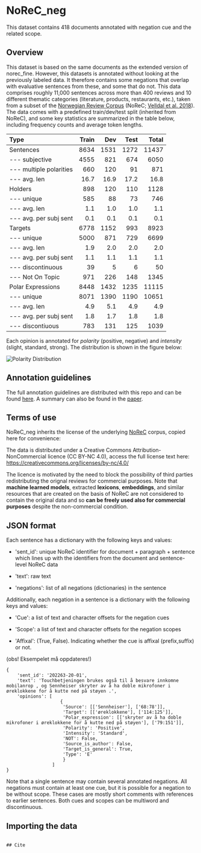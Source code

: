 # NoReC_neg

This dataset contains 418 documents annotated with negation cue and the related scope. 

## Overview
This dataset is based on the same documents as the extended version of norec_fine. However, this datasets is annotated without looking at the previously labeled data. It therefore contains some negations that overlap with evaluative sentences from these, and some that do not. This data comprises roughly 11,000 sentences across more than 400 reviews and 10 different thematic categories (literature, products, restaurants, etc.), taken from  a subset of the [Norwegian Review Corpus](https://github.com/ltgoslo/norec) (NoReC; [Velldal et al. 2018](http://www.lrec-conf.org/proceedings/lrec2018/pdf/851.pdf)). The data comes with a predefined train/dev/test split (inherited from NoReC), and some key statistics are summarized in the table below, including frequency counts and average token lengths.     


| Type              | Train  | Dev    | Test     |  Total  |
| :--------         |-------:|-------:|-------:  |-------: |
| Sentences         |   8634 |   1531  |    1272 |   11437 |
| --- subjective    |  4555  |   821   |    674  |   6050  |
| --- multiple polarities | 660 | 120  |    91   |   871   |
| --- avg. len      | 16.7   | 16.9    |    17.2 |   16.8  |
| Holders           |   898  |     120 |     110 |    1128 |
| --- unique        |  585   |  88     | 73      |   746   |
| --- avg. len      |   1.1  |     1.0 |     1.0 |    1.1  |
| --- avg. per subj sent |  0.1  |  0.1  |  0.1  |    0.1  |
| Targets           |   6778 |    1152 |    993  |   8923  |
| --- unique        | 5000   |    871  |    729  |   6699  |
| --- avg. len      |   1.9  |    2.0  |    2.0  |   2.0   |
| --- avg. per subj sent |  1.1  |  1.1  |  1.1  |   1.1   |
| --- discontinuous |39      |     5   |    6    |   50    |
| --- Not On Topic  |  971   |     226 |   148   |  1345   |
| Polar Expressions |  8448  |   1432  |    1235 |   11115 |
| --- unique        | 8071   |   1390  |    1190 |   10651 |
| --- avg. len      |   4.9  |     5.1 |     4.9 |  4.9    |
| --- avg. per subj sent |  1.8  |  1.7  |  1.8  |  1.8    |
| --- discontiuous  |  783   |     131 |    125  |   1039  |


Each opinion is annotated for _polarity_ (positive, negative) and _intensity_ (slight, standard, strong). The distribution is shown in the figure below:

![Polarity Distribution](annotation_guidelines/images/distribution.png)


## Annotation guidelines

The full annotation guidelines are distributed with this repo and can be found [here](annotation_guidelines/guidelines.md). A summary can also be found in the [paper](https://www.aclweb.org/anthology/2020.lrec-1.618). 

## Terms of use
NoReC_neg inherits the license of the underlying [NoReC](https://github.com/ltgoslo/norec) corpus, copied here for convenience:

The data is distributed under a Creative Commons Attribution-NonCommercial licence (CC BY-NC 4.0), access the full license text here: https://creativecommons.org/licenses/by-nc/4.0/

The licence is motivated by the need to block the possibility of third parties redistributing the orignal reviews for commercial purposes. Note that **machine learned models**, extracted **lexicons**, **embeddings**, and similar resources that are created on the basis of NoReC are not considered to contain the original data and so **can be freely used also for commercial purposes** despite the non-commercial condition.


## JSON format

Each sentence has a dictionary with the following keys and values:

* 'sent_id': unique NoReC identifier for document + paragraph + sentence which lines up with the identifiers from the document and sentence-level NoReC data

* 'text': raw text

* 'negations': list of all negations (dictionaries) in the sentence

Additionally, each negation in a sentence is a dictionary with the following keys and values:

* 'Cue': a list of text and character offsets for the negation cues

* 'Scope': a list of text and character offsets for the negation scopes

* 'Affixal': (True, False). Indicating whether the cue is affixal (prefix,suffix) or not.


(obs! Eksempelet må oppdateres!)
```
{
    'sent_id': '202263-20-01',
    'text': 'Touchbetjeningen brukes også til å besvare innkomne mobilanrop , og Sennheiser skryter av å ha doble mikrofoner i øreklokkene for å kutte ned på støyen .',
    'opinions': [
                    {
                     'Source': [['Sennheiser'], ['68:78']],
                     'Target': [['øreklokkene'], ['114:125']],
                     'Polar_expression': [['skryter av å ha doble mikrofoner i øreklokkene for å kutte ned på støyen'], ['79:151']],
                     'Polarity': 'Positive',
                     'Intensity': 'Standard',
                     'NOT': False,
                     'Source_is_author': False,
                     'Target_is_general': True,
                     'Type': 'E'
                     }
                 ]
}
```

Note that a single sentence may contain several annotated negations. All negations must contain at least one cue, but it is possible for a negation to be without scope. These cases are mostly short comments with references to earlier sentences. Both cues and scopes can be multiword and discontinuous.

## Importing the data

```

## Cite


